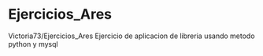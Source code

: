 # Ejercicios_Ares
Victoria73/Ejercicios_Ares
Ejercicio de aplicacion de libreria usando metodo python y mysql
